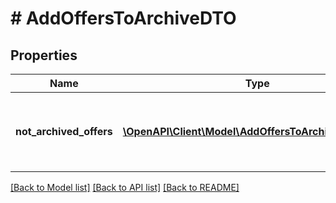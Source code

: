 # # AddOffersToArchiveDTO

## Properties

Name | Type | Description | Notes
------------ | ------------- | ------------- | -------------
**not_archived_offers** | [**\OpenAPI\Client\Model\AddOffersToArchiveErrorDTO[]**](AddOffersToArchiveErrorDTO.md) | Список товаров, которые не удалось поместить в архив. | [optional]

[[Back to Model list]](../../README.md#models) [[Back to API list]](../../README.md#endpoints) [[Back to README]](../../README.md)
